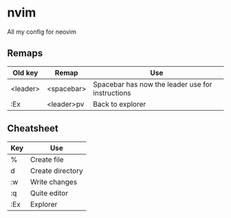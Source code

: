 # nvim
All my config for neovim

## Remaps

| Old key | Remap | Use |
|---------|-------|-----|
| \<leader\> | \<spacebar\> | Spacebar has now the leader use for instructions |
| :Ex | \<leader\>pv | Back to explorer |

## Cheatsheet

| Key | Use |
|-----|-----|
|  %  | Create file |
|  d  | Create directory |
| :w  | Write changes |
| :q  | Quite editor |
| :Ex | Explorer |
